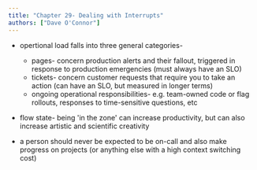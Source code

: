 ```yaml
---
title: "Chapter 29- Dealing with Interrupts"
authors: ["Dave O'Connor"]
---
```


* opertional load falls into three general categories-
	* pages- concern production alerts and their fallout, triggered in response to production emergencies (must always have an SLO)
	* tickets- concern customer requests that require you to take an action (can have an SLO, but measured in longer terms)
	* ongoing operational responsibilities- e.g. team-owned code or flag rollouts, responses to time-sensitive questions, etc

* flow state- being 'in the zone' can increase productivity, but can also increase artistic and scientific creativity

* a person should never be expected to be on-call and also make progress on projects (or anything else with a high context switching cost)

